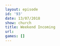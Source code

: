 ```yaml
---
layout: episode
id: '93'
date: 13/07/2018
show: church
title: Weekend Incoming
url: 
games: []
---
```

